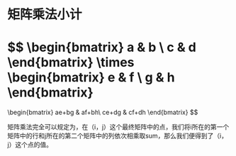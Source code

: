 # 矩阵乘法小计



$$
\begin{bmatrix}
a & b \\
c & d
\end{bmatrix}
\times
\begin{bmatrix}
e & f \\
g & h
\end{bmatrix}
=
\begin{bmatrix}
ae+bg & af+bh\\
ce+dg & cf+dh
\end{bmatrix}
$$


矩阵乘法完全可以规定为，在（i，j）这个最终矩阵中的点，我们将i所在的第一个矩阵中的行和j所在的第二个矩阵中的列依次相乘取sum，那么我们便得到了（i，j）这个点的值。
